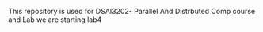 This repository is used for DSAI3202- Parallel And Distrbuted Comp course and Lab 
we are starting lab4
